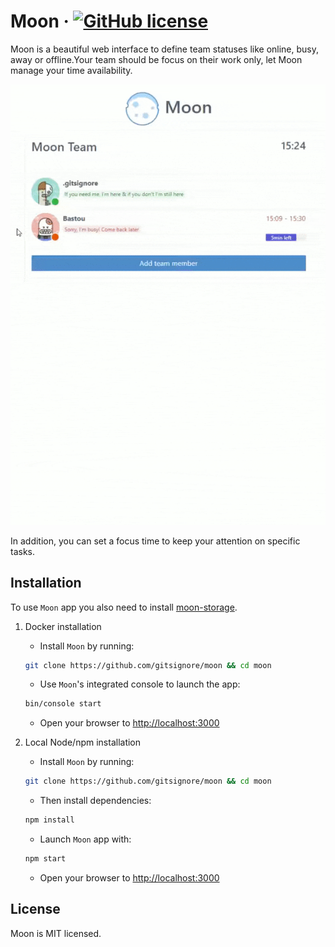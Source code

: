 # Moon &middot; [![GitHub license](https://img.shields.io/badge/license-MIT-blue.svg)](https://github.com/gitsignore/moon/blob/master/LICENSE)

Moon is a beautiful web interface to define team statuses like online, busy, away or offline.Your team should be focus on their work only, let Moon manage your time availability.

![moon-preview](src/assets/preview/moon.gif)

In addition, you can set a focus time to keep your attention on specific tasks.

## Installation

To use `Moon` app you also need to install [moon-storage](https://github.com/gitsignore/moon-storage).

1. Docker installation

   - Install `Moon` by running:

   ```sh
   git clone https://github.com/gitsignore/moon && cd moon
   ```

   - Use `Moon`'s integrated console to launch the app:

   ```sh
   bin/console start
   ```

   - Open your browser to <http://localhost:3000>

2. Local Node/npm installation

   - Install `Moon` by running:

   ```sh
   git clone https://github.com/gitsignore/moon && cd moon
   ```

   - Then install dependencies:

   ```sh
   npm install
   ```

   - Launch `Moon` app with:

   ```sh
   npm start
   ```

   - Open your browser to <http://localhost:3000>

## License

Moon is MIT licensed.
